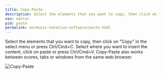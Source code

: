 ```yaml
---
title: Copy-Paste
description: Select the elements that you want to copy, then click on "Copy" in the select menu or press Ctrl/Cmd+C. Select where you want to insert the content, click on paste or press Ctrl/Cmd+V. Copy-Paste also works between scores, tabs or windows from the same web browser.
nav: editor
pid: paste
permalink: en/music-notation-software/paste.html
---
```


Select the elements that you want to copy, then click on "Copy" in the select menu or press Ctrl/Cmd+C. Select where you want to insert the content, click on paste or press Ctrl/Cmd+V. Copy-Paste also works between scores, tabs or windows from the same web browser.

![Copy-Paste](https://flat.io/img/help/editor_paste_en.gif)